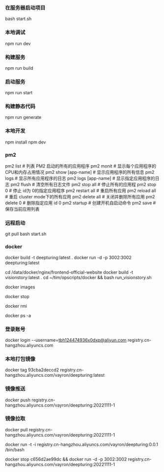 ### 在服务器启动项目
bash start.sh

### 本地调试
npm run dev

### 构建服务
npm run build

### 启动服务
npm run start

### 构建静态代码
npm run generate

### 本地开发
npm install 
npm dev


### pm2
pm2 list                      # 列表 PM2 启动的所有的应用程序
pm2 monit                     # 显示每个应用程序的CPU和内存占用情况
pm2 show [app-name]           # 显示应用程序的所有信息
pm2 logs                      # 显示所有应用程序的日志
pm2 logs [app-name]           # 显示指定应用程序的日志
pm2 flush                     # 清空所有日志文件
pm2 stop all                  # 停止所有的应用程
pm2 stop 0                    # 停止 id为 0的指定应用程序
pm2 restart all               # 重启所有应用
pm2 reload all                # 重启 cluster mode下的所有应用
pm2 delete all                # 关闭并删除所有应用
pm2 delete 0                  # 删除指定应用 id 0
pm2 startup                   # 创建开机自启动命令
pm2 save                      # 保存当前应用列表


### 远程启动
git pull
bash start.sh

### docker
docker build -t deepturing:latest .
docker run -d -p 3002:3002 deepturing:latest

cd /data/docker/nginx/frontend-official-website
docker build -t visionstory:latest .
cd ~/tim/opscripts/docker &&  bash run_visionstory.sh

docker images 

docker stop 

docker rmi 

docker ps -a

### 登录账号
docker login --username=tbh124474936x0dxp@aliyun.com registry.cn-hangzhou.aliyuncs.com

### 本地打包镜像

docker tag 93cba2deccd2 registry.cn-hangzhou.aliyuncs.com/vayron/deepturing:latest

### 镜像推送
docker push registry.cn-hangzhou.aliyuncs.com/vayron/deepturing:20221111-1

### 镜像拉取
docker pull registry.cn-hangzhou.aliyuncs.com/vayron/deepturing:20221111-1

docker run -t -i registry.cn-hangzhou.aliyuncs.com/vayron/deepturing:0.0.1 /bin/bash 

docker stop c656d2ae99dc && docker run -d -p 3002:3002 registry.cn-hangzhou.aliyuncs.com/vayron/deepturing:20221111-1
